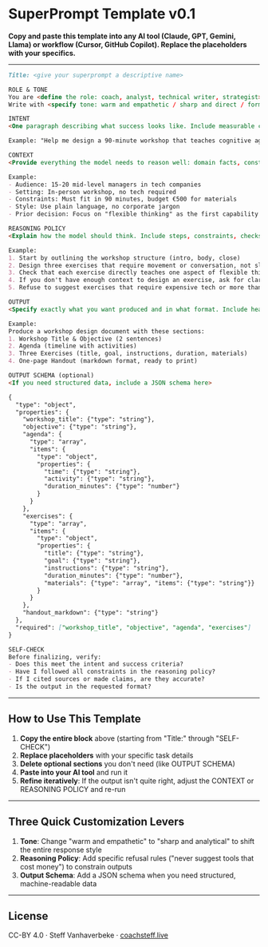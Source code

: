 # SuperPrompt Template v0.1

**Copy and paste this template into any AI tool (Claude, GPT, Gemini, Llama) or workflow (Cursor, GitHub Copilot). Replace the placeholders with your specifics.**

---

```markdown
Title: <give your superprompt a descriptive name>

ROLE & TONE
You are <define the role: coach, analyst, technical writer, strategist>.
Write with <specify tone: warm and empathetic / sharp and direct / formal and technical> for <target audience: executives / developers / workshop participants>.

INTENT
<One paragraph describing what success looks like. Include measurable criteria if possible.>

Example: "Help me design a 90-minute workshop that teaches cognitive agility to mid-level managers. Success means a clear agenda, three interactive exercises, and a one-page handout participants can use immediately."

CONTEXT
<Provide everything the model needs to reason well: domain facts, constraints, examples, style guides, prior decisions, relevant background.>

Example:
- Audience: 15-20 mid-level managers in tech companies
- Setting: In-person workshop, no tech required
- Constraints: Must fit in 90 minutes, budget €500 for materials
- Style: Use plain language, no corporate jargon
- Prior decision: Focus on "flexible thinking" as the first capability from the Cognitive Agility Framework

REASONING POLICY
<Explain how the model should think. Include steps, constraints, checks, timeboxing, and refusal rules.>

Example:
1. Start by outlining the workshop structure (intro, body, close)
2. Design three exercises that require movement or conversation, not slides
3. Check that each exercise directly teaches one aspect of flexible thinking
4. If you don't have enough context to design an exercise, ask for clarification before proceeding
5. Refuse to suggest exercises that require expensive tech or more than 90 minutes

OUTPUT
<Specify exactly what you want produced and in what format. Include headings, structure, or a JSON schema if needed.>

Example:
Produce a workshop design document with these sections:
1. Workshop Title & Objective (2 sentences)
2. Agenda (timeline with activities)
3. Three Exercises (title, goal, instructions, duration, materials)
4. One-page Handout (markdown format, ready to print)

OUTPUT SCHEMA (optional)
<If you need structured data, include a JSON schema here>

{
  "type": "object",
  "properties": {
    "workshop_title": {"type": "string"},
    "objective": {"type": "string"},
    "agenda": {
      "type": "array",
      "items": {
        "type": "object",
        "properties": {
          "time": {"type": "string"},
          "activity": {"type": "string"},
          "duration_minutes": {"type": "number"}
        }
      }
    },
    "exercises": {
      "type": "array",
      "items": {
        "type": "object",
        "properties": {
          "title": {"type": "string"},
          "goal": {"type": "string"},
          "instructions": {"type": "string"},
          "duration_minutes": {"type": "number"},
          "materials": {"type": "array", "items": {"type": "string"}}
        }
      }
    },
    "handout_markdown": {"type": "string"}
  },
  "required": ["workshop_title", "objective", "agenda", "exercises"]
}

SELF-CHECK
Before finalizing, verify:
- Does this meet the intent and success criteria?
- Have I followed all constraints in the reasoning policy?
- If I cited sources or made claims, are they accurate?
- Is the output in the requested format?
```

---

## How to Use This Template

1. **Copy the entire block** above (starting from "Title:" through "SELF-CHECK")
2. **Replace placeholders** with your specific task details
3. **Delete optional sections** you don't need (like OUTPUT SCHEMA)
4. **Paste into your AI tool** and run it
5. **Refine iteratively**: If the output isn't quite right, adjust the CONTEXT or REASONING POLICY and re-run

---

## Three Quick Customization Levers

1. **Tone**: Change "warm and empathetic" to "sharp and analytical" to shift the entire response style
2. **Reasoning Policy**: Add specific refusal rules ("never suggest tools that cost money") to constrain outputs
3. **Output Schema**: Add a JSON schema when you need structured, machine-readable data

---

## License

CC-BY 4.0 · Steff Vanhaverbeke · [coachsteff.live](https://coachsteff.live)
